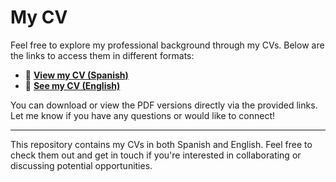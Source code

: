 # My CV

Feel free to explore my professional background through my CVs. Below are the links to access them in different formats:

- 📄 **[View my CV (Spanish)](https://drive.google.com/file/d/1S4hjsPyd-LQGm8NJciG3yc5Jz8e2I_xA/view?usp=sharing)**
- 📄 **[See my CV (English)](https://drive.google.com/file/d/1pLaDU2nURZpQB7ppacWbwPcBOB_jxDhL/view?usp=sharing)**

You can download or view the PDF versions directly via the provided links. Let me know if you have any questions or would like to connect!

---
This repository contains my CVs in both Spanish and English. Feel free to check them out and get in touch if you're interested in collaborating or discussing potential opportunities.

